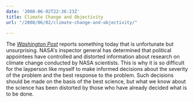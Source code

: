 ```yaml
---
date: '2008-06-02T22:36:23Z'
title: Climate Change and Objectivity
url: "/2008/06/02/climate-change-and-objectivity/"

---
```

<p>The <a href="http://www.washingtonpost.com/wp-dyn/content/article/2008/06/02/AR2008060202698.html?wpisrc=newsletter" title="Climate Findings Were Distorted, Probe Finds - washingtonpost.com"><em>Washington Post</em></a> reports something today that is unfortunate but unsurprising. NASA's inspector general has determined that political appointees have controlled and distorted information about research on climate change conducted by NASA scientists. This is why it is so difficult for the layperson like myself to make informed decisions about the severity of the problem and the best response to the problem. Such decisions should be made on the basis of the best science, but what we know about the science has been distorted by those who have already decided what is to be done.</p>
